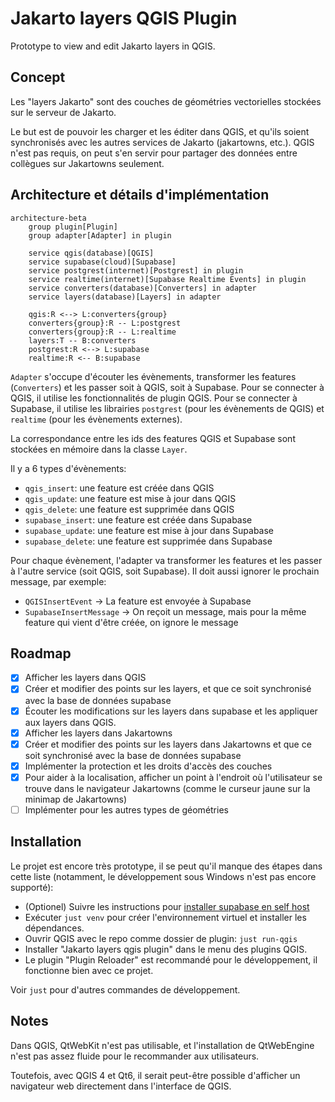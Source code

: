# Jakarto layers QGIS Plugin

Prototype to view and edit Jakarto layers in QGIS.


## Concept

Les "layers Jakarto" sont des couches de géométries vectorielles stockées sur le serveur de Jakarto.

Le but est de pouvoir les charger et les éditer dans QGIS, et qu'ils soient synchronisés avec les autres services de Jakarto (jakartowns, etc.). QGIS n'est pas requis, on peut s'en servir pour partager des données entre collègues sur Jakartowns seulement.

## Architecture et détails d'implémentation

```mermaid
architecture-beta
    group plugin[Plugin]
    group adapter[Adapter] in plugin

    service qgis(database)[QGIS]
    service supabase(cloud)[Supabase]
    service postgrest(internet)[Postgrest] in plugin
    service realtime(internet)[Supabase Realtime Events] in plugin
    service converters(database)[Converters] in adapter
    service layers(database)[Layers] in adapter

    qgis:R <--> L:converters{group}
    converters{group}:R -- L:postgrest
    converters{group}:R -- L:realtime
    layers:T -- B:converters
    postgrest:R <--> L:supabase
    realtime:R <-- B:supabase
```

`Adapter` s'occupe d'écouter les évènements, transformer les features (`Converters`) et les passer soit à QGIS, soit à Supabase. Pour se connecter à QGIS, il utilise les fonctionnalités de plugin QGIS. Pour se connecter à Supabase, il utilise les librairies `postgrest` (pour les évènements de QGIS) et `realtime` (pour les évènements externes).

La correspondance entre les ids des features QGIS et Supabase sont stockées en mémoire dans la classe `Layer`.

Il y a 6 types d'évènements:

- `qgis_insert`: une feature est créée dans QGIS
- `qgis_update`: une feature est mise à jour dans QGIS
- `qgis_delete`: une feature est supprimée dans QGIS
- `supabase_insert`: une feature est créée dans Supabase
- `supabase_update`: une feature est mise à jour dans Supabase
- `supabase_delete`: une feature est supprimée dans Supabase

Pour chaque évènement, l'adapter va transformer les features et les passer à l'autre service (soit QGIS, soit Supabase). Il doit aussi ignorer le prochain message, par exemple:

- `QGISInsertEvent` -> La feature est envoyée à Supabase
- `SupabaseInsertMessage` -> On reçoit un message, mais pour la même feature qui vient d'être créée, on ignore le message

## Roadmap

- [x] Afficher les layers dans QGIS
- [x] Créer et modifier des points sur les layers, et que ce soit synchronisé avec la base de données supabase
- [x] Écouter les modifications sur les layers dans supabase et les appliquer aux layers dans QGIS.
- [x] Afficher les layers dans Jakartowns
- [x] Créer et modifier des points sur les layers dans Jakartowns et que ce soit synchronisé avec la base de données supabase
- [x] Implémenter la protection et les droits d'accès des couches
- [x] Pour aider à la localisation, afficher un point à l'endroit où l'utilisateur se trouve dans le navigateur Jakartowns (comme le curseur jaune sur la minimap de Jakartowns)
- [ ] Implémenter pour les autres types de géométries

## Installation

Le projet est encore très prototype, il se peut qu'il manque des étapes dans cette liste (notamment, le développement sous Windows n'est pas encore supporté):

- (Optionel) Suivre les instructions pour [installer supabase en self host](https://supabase.com/docs/guides/self-hosting/docker)
- Exécuter `just venv` pour créer l'environnement virtuel et installer les dépendances.
- Ouvrir QGIS avec le repo comme dossier de plugin: `just run-qgis`
- Installer "Jakarto layers qgis plugin" dans le menu des plugins QGIS.
- Le plugin "Plugin Reloader" est recommandé pour le développement, il fonctionne bien avec ce projet.

Voir `just` pour d'autres commandes de développement.

## Notes

Dans QGIS, QtWebKit n'est pas utilisable, et l'installation de QtWebEngine n'est pas assez fluide pour le recommander aux utilisateurs.

Toutefois, avec QGIS 4 et Qt6, il serait peut-être possible d'afficher un navigateur web directement dans l'interface de QGIS.
